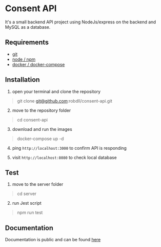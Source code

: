 # Consent API

It's a small backend API project using NodeJs/express on the backend and MySQL as a database.

## Requirements

- [git](https://git-scm.com/downloads)
- [node / npm](https://nodejs.org/en/download/)
- [docker / docker-compose](https://docs.docker.com/compose/install/)

## Installation

1. open your terminal and clone the repository
> git clone git@github.com:robdll/consent-api.git

2. move to the repository folder 
> cd consent-api  

3. download and run the images
> docker-compose up -d

4. ping `http://localhost:3000` to confirm API is responding

5. visit `http://localhost:8080` to check local database

## Test

1. move to the server folder
> cd server

2. run Jest script
> npm run test


## Documentation

Documentation is public and can be found [here](https://documenter.getpostman.com/view/1268581/Uz5GpcHW)